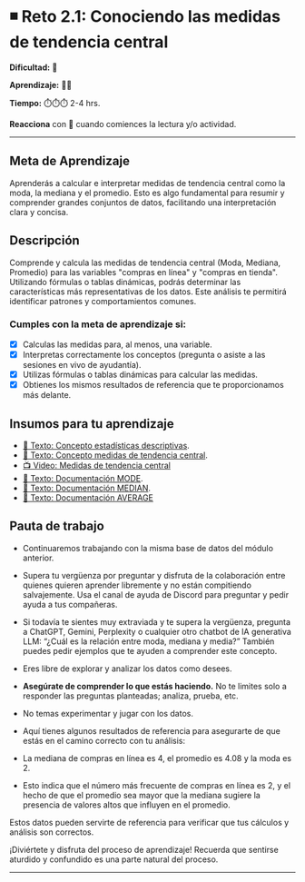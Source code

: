 # ◾ Reto 2.1: Conociendo las medidas de tendencia central

**Dificultad:** 🌻

**Aprendizaje:** 🍯🍯

**Tiempo:** ⏱️️️⏱️️️⏱️️ 2-4 hrs.

**Reacciona** con 👀 cuando comiences la lectura y/o actividad.

---

## Meta de Aprendizaje

Aprenderás a calcular e interpretar medidas de tendencia central como la moda, la mediana y el promedio. Esto es algo fundamental para resumir y comprender grandes conjuntos de datos, facilitando una interpretación clara y concisa.

## Descripción

Comprende y calcula las medidas de tendencia central (Moda, Mediana, Promedio) para las variables "compras en línea" y "compras en tienda". Utilizando fórmulas o tablas dinámicas, podrás determinar las características más representativas de los datos. Este análisis te permitirá identificar patrones y comportamientos comunes.

### Cumples con la meta de aprendizaje si:

- [x] Calculas las medidas para, al menos, una variable.
- [x] Interpretas correctamente los conceptos (pregunta o asiste a las sesiones en vivo de ayudantía).
- [x] Utilizas fórmulas o tablas dinámicas para calcular las medidas.
- [x] Obtienes los mismos resultados de referencia que te proporcionamos más delante.

## Insumos para tu aprendizaje

- [📄 Texto: Concepto estadísticas descriptivas](https://docs.google.com/document/d/13xu7cf5LcUN2CE58qwyZoNrhS713Ci0tI9S1odeapig/edit?usp=sharing).
- [📄 Texto: Concepto medidas de tendencia central](https://docs.google.com/document/d/1Ly_7zLmUjcczqCkQLQwvDYEGyRLtSNQLVi3w8CIh8sI/edit?usp=sharing).
- [📺 Video: Medidas de tendencia central](https://www.loom.com/share/67aa3fe302994c9fa6eecdfa9f4656d9?sid=20eb54a9-7c04-4576-87ba-48ac641a4c26)
- [📄 Texto: Documentación MODE](https://support.google.com/docs/answer/3094029?hl=es-419&sjid=13643531532267330533-EU).
- [📄 Texto: Documentación MEDIAN](https://support.google.com/docs/answer/3094025?hl=es-419&sjid=13643531532267330533-EU).
- [📄 Texto: Documentación AVERAGE](https://support.google.com/docs/answer/3093615?hl=es-419&sjid=13643531532267330533-EU)

## Pauta de trabajo

- Continuaremos trabajando con la misma base de datos del módulo anterior.

- Supera tu vergüenza por preguntar y disfruta de la colaboración entre quienes quieren aprender libremente y no están compitiendo salvajemente. Usa el canal de ayuda de Discord para preguntar y pedir ayuda a tus compañeras.

- Si todavía te sientes muy extraviada y te supera la vergüenza, pregunta a ChatGPT, Gemini, Perplexity o cualquier otro chatbot de IA generativa LLM: “¿Cuál es la relación entre moda, mediana y media?” También puedes pedir ejemplos que te ayuden a comprender este concepto.

- Eres libre de explorar y analizar los datos como desees.

- **Asegúrate de comprender lo que estás haciendo.** No te limites solo a responder las preguntas planteadas; analiza, prueba, etc.

- No temas experimentar y jugar con los datos.

- Aquí tienes algunos resultados de referencia para asegurarte de que estás en el camino correcto con tu análisis:

- La mediana de compras en línea es 4, el promedio es 4.08 y la moda es 2.

- Esto indica que el número más frecuente de compras en línea es 2, y el hecho de que el promedio sea mayor que la mediana sugiere la presencia de valores altos que influyen en el promedio.

Estos datos pueden servirte de referencia para verificar que tus cálculos y análisis son correctos.

¡Diviértete y disfruta del proceso de aprendizaje! Recuerda que sentirse aturdido y confundido es una parte natural del proceso.

---
